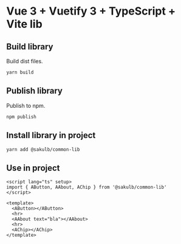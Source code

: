 # Vue 3 + Vuetify 3 + TypeScript + Vite lib

## Build library

Build dist files.

```shell
yarn build
```

## Publish library

Publish to npm.

```shell
npm publish
```

## Install library in project

```shell
yarn add @sakulb/common-lib
```

## Use in project

```vue
<script lang="ts" setup>
import { AButton, AAbout, AChip } from '@sakulb/common-lib'
</script>

<template>
  <AButton></AButton>
  <hr>
  <AAbout text="bla"></AAbout>
  <hr>
  <AChip></AChip>
</template>
```

